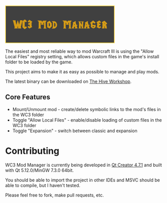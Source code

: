 ![WC3 Mod Manager](https://raw.githubusercontent.com/EzraZebra/WC3ModManager/master/img/logo.png)

The easiest and most reliable way to mod Warcraft III is using the "Allow Local Files" registry setting, which allows custom files in the game's install folder to be loaded by the game.

This project aims to make it as easy as possible to manage and play mods.

The latest binary can be downloaded on [The Hive Workshop](https://www.hiveworkshop.com/threads/wc3-mod-manager.308948/).

## Core Features
* Mount/Unmount mod - create/delete symbolic links to the mod's files in the WC3 folder
* Toggle "Allow Local Files" - enable/disable loading of custom files in the WC3 folder
* Toggle "Expansion" - switch between classic and expansion

# Contributing
WC3 Mod Manager is currently being developed in [Qt Creator 4.7.1](https://www.qt.io/download-qt-installer) and built with Qt 5.12.0/MinGW 7.3.0 64bit.

You should be able to import the project in other IDEs and MSVC should be able to compile, but I haven't tested.

Please feel free to fork, make pull requests, etc.
